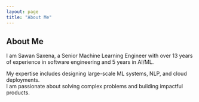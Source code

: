 ```yaml
---
layout: page
title: "About Me"
---
```


## About Me
I am Sawan Saxena, a Senior Machine Learning Engineer with over 13 years of experience in software engineering and 5 years in AI/ML.

My expertise includes designing large-scale ML systems, NLP, and cloud deployments.  
I am passionate about solving complex problems and building impactful products.
